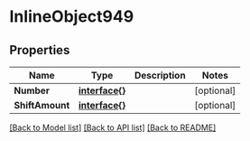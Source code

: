 # InlineObject949

## Properties

Name | Type | Description | Notes
------------ | ------------- | ------------- | -------------
**Number** | [**interface{}**](.md) |  | [optional] 
**ShiftAmount** | [**interface{}**](.md) |  | [optional] 

[[Back to Model list]](../README.md#documentation-for-models) [[Back to API list]](../README.md#documentation-for-api-endpoints) [[Back to README]](../README.md)


